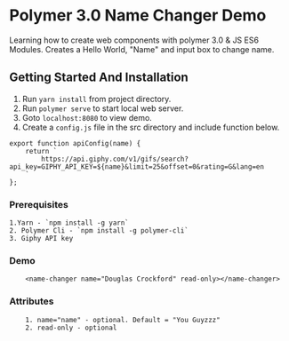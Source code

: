 
# Polymer 3.0 Name Changer Demo
Learning how to create web components with polymer 3.0 &amp; JS ES6 Modules. Creates a Hello World, "Name" and input box to change name.


## Getting Started And Installation
1. Run `yarn install` from project directory.  
2. Run `polymer serve` to start local web server.
3. Goto `localhost:8080` to view demo.
4. Create a `config.js` file in the src directory and include function below.
```
export function apiConfig(name) {
    return `
        https://api.giphy.com/v1/gifs/search?api_key=GIPHY_API_KEY=${name}&limit=25&offset=0&rating=G&lang=en
    `
};
```

### Prerequisites
```
1.Yarn - `npm install -g yarn`
2. Polymer Cli - `npm install -g polymer-cli`
3. Giphy API key
```

### Demo
```
    <name-changer name="Douglas Crockford" read-only></name-changer>
```

### Attributes
```
    1. name="name" - optional. Default = "You Guyzzz"
    2. read-only - optional
```
